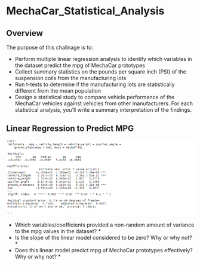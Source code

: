 # MechaCar_Statistical_Analysis

## Overview
The purpose of this challnage is to: 
* Perform multiple linear regression analysis to identify which variables in the dataset predict the mpg of MechaCar prototypes
* Collect summary statistics on the pounds per square inch (PSI) of the suspension coils from the manufacturing lots
* Run t-tests to determine if the manufacturing lots are statistically different from the mean population
* Design a statistical study to compare vehicle performance of the MechaCar vehicles against vehicles from other manufacturers. For each statistical analysis, you’ll write a summary interpretation of the findings.

## Linear Regression to Predict MPG
![](images\segment_1_summary_of_linear_regression.png)

* Which variables/coefficients provided a non-random amount of variance to the mpg values in the dataset?
    * 
* Is the slope of the linear model considered to be zero? Why or why not?
    * 
* Does this linear model predict mpg of MechaCar prototypes effectively? Why or why not?
    * 